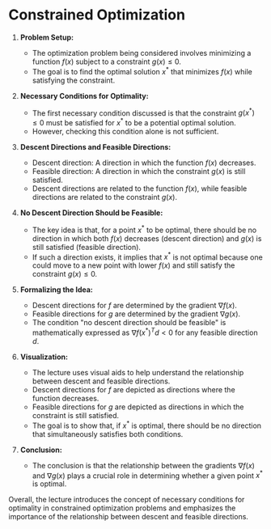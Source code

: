 # Constrained Optimization

1. **Problem Setup:**
   - The optimization problem being considered involves minimizing a function $f(x)$ subject to a constraint $g(x) \leq 0$.
   - The goal is to find the optimal solution $x^{\ast}$ that minimizes $f(x)$ while satisfying the constraint.

2. **Necessary Conditions for Optimality:**
   - The first necessary condition discussed is that the constraint $g(x^{\ast}) \leq 0$ must be satisfied for $x^{\ast}$ to be a potential optimal solution.
   - However, checking this condition alone is not sufficient.

3. **Descent Directions and Feasible Directions:**
   - Descent direction: A direction in which the function $f(x)$ decreases.
   - Feasible direction: A direction in which the constraint $g(x)$ is still satisfied.
   - Descent directions are related to the function $f(x)$, while feasible directions are related to the constraint $g(x)$.

4. **No Descent Direction Should be Feasible:**
   - The key idea is that, for a point $x^{\ast}$ to be optimal, there should be no direction in which both $f(x)$ decreases (descent direction) and $g(x)$ is still satisfied (feasible direction).
   - If such a direction exists, it implies that $x^{\ast}$ is not optimal because one could move to a new point with lower $f(x)$ and still satisfy the constraint $g(x) \leq 0$.

5. **Formalizing the Idea:**
   - Descent directions for $f$ are determined by the gradient $\nabla f(x)$.
   - Feasible directions for $g$ are determined by the gradient $\nabla g(x)$.
   - The condition "no descent direction should be feasible" is mathematically expressed as $\nabla f(x^{\ast})^T d < 0$ for any feasible direction $d$.

6. **Visualization:**
   - The lecture uses visual aids to help understand the relationship between descent and feasible directions.
   - Descent directions for $f$ are depicted as directions where the function decreases.
   - Feasible directions for $g$ are depicted as directions in which the constraint is still satisfied.
   - The goal is to show that, if $x^{\ast}$ is optimal, there should be no direction that simultaneously satisfies both conditions.

7. **Conclusion:**
   - The conclusion is that the relationship between the gradients $\nabla f(x)$ and $\nabla g(x)$ plays a crucial role in determining whether a given point $x^{\ast}$ is optimal.

Overall, the lecture introduces the concept of necessary conditions for optimality in constrained optimization problems and emphasizes the importance of the relationship between descent and feasible directions.